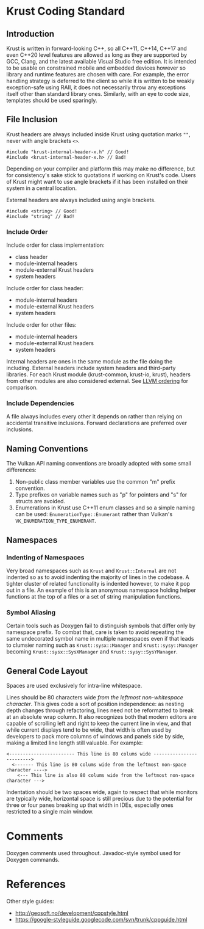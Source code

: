 Krust Coding Standard
=====================

Introduction
------------
Krust is written in forward-looking C++, so all C++11, C++14, C++17 and even
C++20 level features are allowed as long as they are supported by GCC, Clang,
and the latest available Visual Studio free edition.
It is intended to be usable on constrained mobile and embedded devices however
so library and runtime features are chosen with care.
For example, the error handling strategy is deferred to the client so while
it is written to be weakly exception-safe using RAII, it does not necessarily
throw any exceptions itself other than standard library ones.
Similarly, with an eye to code size, templates should be used sparingly.

File Inclusion
--------------

Krust headers are always included inside Krust using quotation marks `""`,
never with angle brackets `<>`.

    #include "krust-internal-header-x.h" // Good!
    #include <krust-internal-header-x.h> // Bad!

Depending on your compiler and platform this may make no difference,
but for consistency's sake stick to quotations if working on Krust's code.
Users of Krust might want to use angle brackets if it has been installed on
their system in a central location.

External headers are always included using angle brackets.

    #include <string> // Good!
    #include "string" // Bad!

### Include Order

Include order for class implementation:

* class header
* module-internal headers
* module-external Krust headers
* system headers

Include order for class header:

* module-internal headers
* module-external Krust headers
* system headers

Include order for other files:

* module-internal headers
* module-external Krust headers
* system headers

Internal headers are ones in the same module as the file doing the including.
External headers include system headers and third-party libraries.
For each Krust module (krust-common, krust-io, krust), headers from other
modules are also considered external.
See [LLVM ordering](http://llvm.org/docs/CodingStandards.html#include-style)
for comparison.

### Include Dependencies

A file always includes every other it depends on rather than relying on
accidental transitive inclusions.
Forward declarations are preferred over inclusions.

Naming Conventions
------------------

The Vulkan API naming conventions are broadly adopted with some small
differences:

1.  Non-public class member variables use the common "m" prefix convention.
1.  Type prefixes on variable names such as "p" for pointers and "s" for structs
    are avoided.
1.  Enumerations in Krust use C++11 enum classes and so a simple naming can be
    used: `EnumerationType::Enumerant` rather than
    Vulkan's `VK_ENUMERATION_TYPE_ENUMERANT`.

Namespaces
----------

### Indenting of Namespaces
Very broad namespaces such as `Krust` and `Krust::Internal` are
not indented so as to avoid indenting the majority of lines in the codebase.
A tighter cluster of related functionality is indented however, to make it
pop out in a file. An example of this is an anonymous namespace holding
helper functions at the top of a files or a set of string manipulation
functions.

### Symbol Aliasing
Certain tools such as Doxygen fail to distinguish symbols that differ only by
namespace prefix. To combat that, care is taken to avoid repeating the same
undecorated symbol name in multiple namespaces even if that leads to clumsier
naming such as `Krust::sysx::Manager` and `Krust::sysy::Manager` becoming
`Krust::sysx::SysXManager` and `Krust::sysy::SysYManager`.

General Code Layout
-------------------
Spaces are used exclusively for intra-line whitespace.

Lines should be 80 characters wide _from the leftmost non-whitespace character_.
This gives code a sort of position independence: as nesting depth changes
through refactoring, lines need not be reformatted to break at an absolute wrap
column. It also recognizes both that modern editors are capable of scrolling
left and right to keep the current line in view, and that while current displays
tend to be wide, that width is often used by developers to pack more columns of
windows and panels side by side, making a limited line length still valuable.
For example:
```
<------------------------ This line is 80 colums wide ------------------------->
  <------- This line is 80 colums wide from the leftmost non-space character ---->
    <--- This line is also 80 colums wide from the leftmost non-space character --->
```

Indentation should be two spaces wide, again to respect that while monitors are
typically wide, horizontal space is still precious due to the potential for
three or four panes breaking up that width in IDEs, especially ones restricted
to a single main window.

Comments
========

Doxygen comments used throughout.
Javadoc-style symbol used for Doxygen commands.

References
==========
Other style guides:

*  http://geosoft.no/development/cppstyle.html
*  https://google-styleguide.googlecode.com/svn/trunk/cppguide.html
